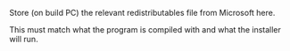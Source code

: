 Store (on build PC) the relevant redistributables file from Microsoft here.

This must match what the program is compiled with and what the installer will run.